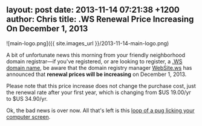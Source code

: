 layout: post
date: 2013-11-14 07:21:38 +1200
author: Chris
title: .WS Renewal Price Increasing On December 1, 2013
----

![main-logo.png]({{ site.images_url }}/2013-11-14-main-logo.png)

A bit of unfortunate news this morning from your friendly neighborhood domain registrar—if you've registered, or are looking to register, a [.WS domain name](https://iwantmyname.com/domains/ws-samoan-domain-name-registration-for-western-samoa), be aware that the domain registry manager [WebSite.ws](http://website.ws) has announced that **renewal prices will be increasing** on December 1, 2013.

Please note that this price increase does not change the purchase cost, just the renewal rate after your first year, which is changing from $US 19.00/yr to $US 34.90/yr.

Ok, the bad news is over now. All that's left is this [loop of a pug licking your computer screen](http://www.sanger.dk).

<!-- more -->